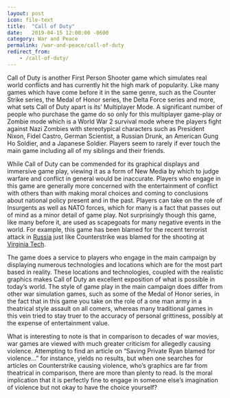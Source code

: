```yaml
---
layout: post
icon: file-text
title:  "Call of Duty"
date:   2019-04-15 12:00:00 -0600
category: War and Peace
permalink: /war-and-peace/call-of-duty
redirect_from:
    - /call-of-duty/
---
```


Call of Duty is another First Person Shooter game which simulates real world conflicts and has currently hit the high mark of popularity. Like many games which have come before it in the same genre, such as the Counter Strike series, the Medal of Honor series, the Delta Force series and more, what sets Call of Duty apart is its’ Multiplayer Mode. A significant number of people who purchase the game do so only for this multiplayer game-play or Zombie mode which is a World War 2 survival mode where the players fight against Nazi Zombies with stereotypical characters such as President Nixon, Fidel Castro, German Scientist, a Russian Drunk, an American Gung Ho Soldier, and a Japanese Soldier. Players seem to rarely if ever touch the main game including all of my siblings and their friends.

While Call of Duty can be commended for its graphical displays and immersive game play, viewing it as a form of New Media by which to judge warfare and conflict in general would be inaccurate. Players who engage in this game are generally more concerned with the entertainment of conflict with others than with making moral choices and coming to conclusions about national policy present and in the past. Players can take on the role of Insurgents as well as NATO forces, which for many is a fact that passes out of mind as a minor detail of game play. Not surprisingly though this game, like many before it, are used as scapegoats for many negative events in the world. For example, this game has been blamed for the recent terrorist attack in [Russia](http://www.gameinformer.com/b/news/archive/2011/01/25/call-of-duty-blamed-for-russian-airport-terrorist-attack.aspx) just like Counterstrike was blamed for the shooting at [Virginia Tech](https://web.archive.org/web/20110512015248/http://www.msnbc.msn.com/id/18220228/ns/technology_and_science-games/).

The game does a service to players who engage in the main campaign by displaying numerous technologies and locations which are for the most part based in reality. These locations and technologies, coupled with the realistic graphics makes Call of Duty an excellent exposition of what is possible in today’s world. The style of game play in the main campaign does differ from other war simulation games, such as some of the Medal of Honor series, in the fact that in this game you take on the role of a one man army in a theatrical style assault on all comers, whereas many traditional games in this vein tried to stay truer to the accuracy of personal grittiness, possibly at the expense of entertainment value.

What is interesting to note is that in comparison to decades of war movies, war games are viewed with much greater criticism for allegedly causing violence. Attempting to find an article on “Saving Private Ryan blamed for violence…” for instance, yields no results, but when one searches for articles on Counterstrike causing violence, who’s graphics are far from theatrical in comparison, there are more than plenty to read. Is the moral implication that it is perfectly fine to engage in someone else’s imagination of violence but not okay to have the choice yourself?
